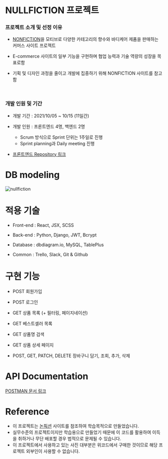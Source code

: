 # NULLFICTION 프로젝트

### 프로젝트 소개 및 선정 이유

- [NONFICTION](https://nonfiction.kr/)을 모티브로 다양한 카테고리의 향수와 바디케어 제품을 판매하는 커머스 사이트 프로젝트

- E-commerce 사이트의 일부 기능을 구현하며 협업 능력과 기술 역량의 성장을 목표로함

- 기획 및 디자인 과정을 줄이고 개발에 집중하기 위해 NONFICTION 사이트를 참고함
<br>

### 개발 인원 및 기간

- 개발 기간 : 2021/10/05 ~ 10/15 (11일간)

- 개발 인원 : 프론트엔드 4명, 백엔드 2명
  - Scrum 방식으로 Sprint 단위는 1주일로 진행
  - Sprint planning과 Daily meeting 진행
  
- [프론트엔드 Repository 링크](https://github.com/wecode-bootcamp-korea/25-1st-NULLFICTION-frontend)



# DB modeling
![nullfiction](https://user-images.githubusercontent.com/72376931/137840014-2d7200a4-69d8-42b2-a91c-4a127283d6f4.png)


# 적용 기술

- Front-end : React, JSX, SCSS

- Back-end : Python, Django, JWT, Bcrypt

- Database : dbdiagram.io, MySQL, TablePlus

- Common : Trello, Slack, Git & Github



# 구현 기능

- POST 회원가입

- POST 로그인

- GET 상품 목록 (+ 필터링, 페이지네이션)

- GET 베스트셀러 목록

- GET 상품명 검색

- GET 상품 상세 페이지

- POST, GET, PATCH, DELETE 장바구니 담기, 조회, 추가, 삭제

  

# API Documentation

[POSTMAN 문서 링크](https://documenter.getpostman.com/view/17676214/UUy7ajLu)



# Reference

- 이 프로젝트는 [논픽션](https://nonfiction.kr/) 사이트를 참조하여 학습목적으로 만들었습니다.
- 실무수준의 프로젝트이지만 학습용으로 만들었기 때문에 이 코드를 활용하여 이득을 취하거나 무단 배포할 경우 법적으로 문제될 수 있습니다.
- 이 프로젝트에서 사용하고 있는 사진 대부분은 위코드에서 구매한 것이므로 해당 프로젝트 외부인이 사용할 수 없습니다.
